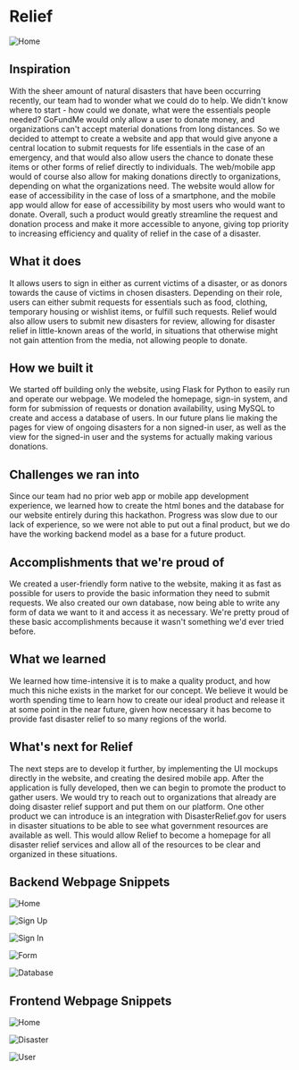 # Relief

![Home](https://puu.sh/xT8gV/7dbe948618.jpg?raw=true "Home")

## Inspiration

With the sheer amount of natural disasters that have been occurring recently, our team had to wonder what we could do to help. We didn't know where to start - how could we donate, what were the essentials people needed? GoFundMe would only allow a user to donate money, and organizations can't accept material donations from long distances. So we decided to attempt to create a website and app that would give anyone a central location to submit requests for life essentials in the case of an emergency, and that would also allow users the chance to donate these items or other forms of relief directly to individuals. The web/mobile app would of course also allow for making donations directly to organizations, depending on what the organizations need. The website would allow for ease of accessibility in the case of loss of a smartphone, and the mobile app would allow for ease of accessibility by most users who would want to donate. Overall, such a product would greatly streamline the request and donation process and make it more accessible to anyone, giving top priority to increasing efficiency and quality of relief in the case of a disaster.

## What it does

It allows users to sign in either as current victims of a disaster, or as donors towards the cause of victims in chosen disasters. Depending on their role, users can either submit requests for essentials such as food, clothing, temporary housing or wishlist items, or fulfill such requests. Relief would also allow users to submit new disasters for review, allowing for disaster relief in little-known areas of the world, in situations that otherwise might not gain attention from the media, not allowing people to donate.

## How we built it

We started off building only the website, using Flask for Python to easily run and operate our webpage. We modeled the homepage, sign-in system, and form for submission of requests or donation availability, using MySQL to create and access a database of users. In our future plans lie making the pages for view of ongoing disasters for a non signed-in user, as well as the view for the signed-in user and the systems for actually making various donations.

## Challenges we ran into

Since our team had no prior web app or mobile app development experience, we learned how to create the html bones and the database for our website entirely during this hackathon. Progress was slow due to our lack of experience, so we were not able to put out a final product, but we do have the working backend model as a base for a future product.

## Accomplishments that we're proud of

We created a user-friendly form native to the website, making it as fast as possible for users to provide the basic information they need to submit requests. We also created our own database, now being able to write any form of data we want to it and access it as necessary. We're pretty proud of these basic accomplishments because it wasn't something we'd ever tried before.

## What we learned

We learned how time-intensive it is to make a quality product, and how much this niche exists in the market for our concept. We believe it would be worth spending time to learn how to create our ideal product and release it at some point in the near future, given how necessary it has become to provide fast disaster relief to so many regions of the world.

## What's next for Relief

The next steps are to develop it further, by implementing the UI mockups directly in the website, and creating the desired mobile app. After the application is fully developed, then we can begin to promote the product to gather users. We would try to reach out to organizations that already are doing disaster relief support and put them on our platform. One other product we can introduce is an integration with DisasterRelief.gov for users in disaster situations to be able to see what government resources are available as well. This would allow Relief to become a homepage for all disaster relief services and allow all of the resources to be clear and organized in these situations.

## Backend Webpage Snippets

![Home](https://puu.sh/xT7sI/da09e3a01d.png?raw=true "Home")

![Sign Up](https://puu.sh/xT7uU/48b220106a.png?raw=true "Sign Up")

![Sign In](https://puu.sh/xT7vP/f81c87aa3f.png?raw=true "Sign In")

![Form](https://puu.sh/xT7zk/638edca7cf.png?raw=true "Form")

![Database](https://puu.sh/xT7Ef/20774888ab.png?raw=true "Database")

## Frontend Webpage Snippets

![Home](https://puu.sh/xT8gV/7dbe948618.jpg?raw=true "Home")

![Disaster](https://puu.sh/xT8jm/a69cc526ea.jpg?raw=true "Disaster")

![User](https://puu.sh/xT8kV/03620e91b4.jpg?raw=true "User")


